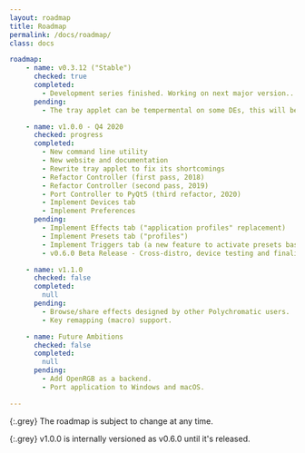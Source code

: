 ```yaml
---
layout: roadmap
title: Roadmap
permalink: /docs/roadmap/
class: docs

roadmap:
    - name: v0.3.12 ("Stable")
      checked: true
      completed:
        - Development series finished. Working on next major version...
      pending:
        - The tray applet can be tempermental on some DEs, this will be addressed in next version.

    - name: v1.0.0 - Q4 2020
      checked: progress
      completed:
        - New command line utility
        - New website and documentation
        - Rewrite tray applet to fix its shortcomings
        - Refactor Controller (first pass, 2018)
        - Refactor Controller (second pass, 2019)
        - Port Controller to PyQt5 (third refactor, 2020)
        - Implement Devices tab
        - Implement Preferences
      pending:
        - Implement Effects tab ("application profiles" replacement)
        - Implement Presets tab ("profiles")
        - Implement Triggers tab (a new feature to activate presets based on events, such as session login)
        - v0.6.0 Beta Release - Cross-distro, device testing and finalizing documentation

    - name: v1.1.0
      checked: false
      completed:
        null
      pending:
        - Browse/share effects designed by other Polychromatic users.
        - Key remapping (macro) support.

    - name: Future Ambitions
      checked: false
      completed:
        null
      pending:
        - Add OpenRGB as a backend.
        - Port application to Windows and macOS.

---
```


{:.grey}
The roadmap is subject to change at any time.

{:.grey}
v1.0.0 is internally versioned as v0.6.0 until it's released.
